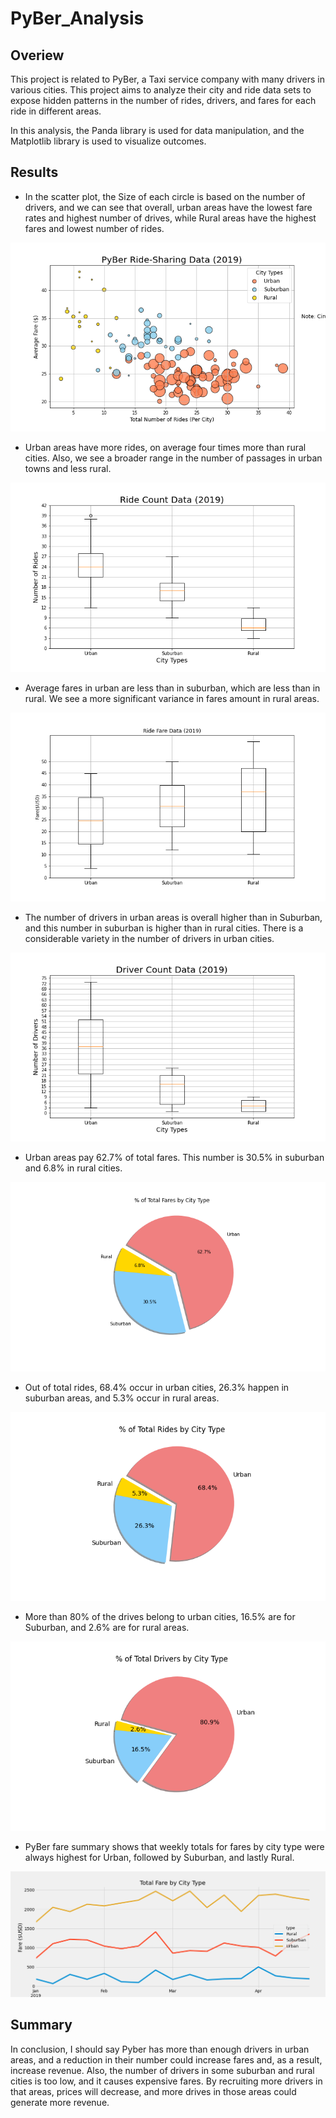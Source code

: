 # PyBer_Analysis

## Overiew

This project is related to PyBer, a Taxi service company with many drivers in various cities. This project aims to analyze their city and ride data sets to expose hidden patterns in the number of rides, drivers, and fares for each ride in different areas.

In this analysis, the Panda library is used for data manipulation, and the Matplotlib library is used to visualize outcomes.


## Results

- In the scatter plot, the Size of each circle is based on the number of drivers, and we can see that overall, urban areas have the lowest fare rates and highest number of drives, while Rural areas have the highest fares and lowest number of rides.


![This is an image](/analysis/Fig1.png)

- Urban areas have more rides, on average four times more than rural cities. Also, we see a broader range in the number of passages in urban towns and less rural.

![This is an image](/analysis/Fig2.png)


- Average fares in urban are less than in suburban, which are less than in rural. We see a more significant variance in fares amount in rural areas.

![This is an image](/analysis/Fig3.png)


- The number of drivers in urban areas is overall higher than in Suburban, and this number in suburban is higher than in rural cities. There is a considerable variety in the number of drivers in urban cities.

![This is an image](/analysis/Fig4.png)


- Urban areas pay 62.7% of total fares. This number is 30.5% in suburban and 6.8% in rural cities.

![This is an image](/analysis/Fig5.png)


- Out of total rides, 68.4% occur in urban cities, 26.3% happen in suburban areas, and  5.3% occur in rural areas.

![This is an image](/analysis/Fig6.png)


- More than 80% of the drives belong to urban cities, 16.5% are for Suburban, and 2.6% are for rural areas.

![This is an image](/analysis/Fig7.png)


- PyBer fare summary shows that weekly totals for fares by city type were always highest for Urban, followed by Suburban, and lastly Rural.

![This is an image](/analysis/PyBer_Fare_Summary.png)

## Summary

In conclusion, I should say Pyber has more than enough drivers in urban areas, and a reduction in their number could increase fares and, as a result, increase revenue. Also, the number of drivers in some suburban and rural cities is too low, and it causes expensive fares. By recruiting more drivers in that areas, prices will decrease, and more drives in those areas could generate more revenue.
